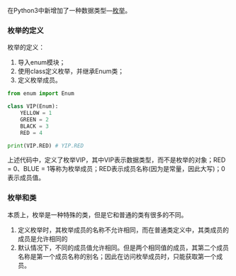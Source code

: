在Python3中新增加了一种数据类型—[枚举](https://so.csdn.net/so/search?q=%E6%9E%9A%E4%B8%BE&spm=1001.2101.3001.7020)。

### 枚举的定义

枚举的定义：
1. 导入enum模块；
2. 使用class定义枚举，并继承Enum类；
3. 定义枚举成员。


```python
from enum import Enum

class VIP(Enum):
    YELLOW = 1
    GREEN = 2
    BLACK = 3
    RED = 4

print(VIP.RED) # YIP.RED
```

上述代码中，定义了枚举VIP，其中VIP表示数据类型，而不是枚举的对象；RED = 0、BLUE = 1等称为枚举成员；RED表示成员名称(因为是常量，因此大写)；0表示成员值。

### 枚举和类

本质上，枚举是一种特殊的类，但是它和普通的类有很多的不同。

1. 定义枚举时，其枚举成员的名称不允许相同，而在普通类定义中，其类成员的成员是允许相同的
2. 默认情况下，不同的成员值允许相同。但是两个相同值的成员，其第二个成员名称是第一个成员名称的别名；因此在访问枚举成员时，只能获取第一个成员。


